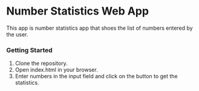 # Number Statistics Web App

This app is number statistics app that shoes the list of numbers entered by the user. 

### Getting Started

1. Clone the repository.
2. Open index.html in your browser.
3. Enter numbers in the input field and click on the button to get the statistics.